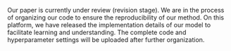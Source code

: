 Our paper is currently under review (revision stage). We are in the process of organizing our code to ensure the reproducibility of our method. On this platform, we have released the implementation details of our model to facilitate learning and understanding. 
The complete code and hyperparameter settings will be uploaded after further organization.
